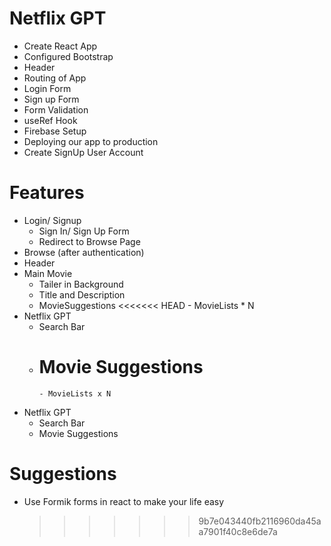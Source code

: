 # Netflix GPT

- Create React App
- Configured Bootstrap
- Header
- Routing of App
- Login Form
- Sign up Form
- Form Validation
- useRef Hook
- Firebase Setup
- Deploying our app to production
- Create SignUp User Account

# Features

- Login/ Signup
  - Sign In/ Sign Up Form
  - Redirect to Browse Page
- Browse (after authentication)
- Header
- Main Movie
  - Tailer in Background
  - Title and Description
  - MovieSuggestions
    <<<<<<< HEAD - MovieLists \* N
- Netflix GPT
  - Search Bar
  - # Movie Suggestions
        - MovieLists x N
- Netflix GPT
  - Search Bar
  - Movie Suggestions

# Suggestions

- Use Formik forms in react to make your life easy
  > > > > > > > 9b7e043440fb2116960da45aa7901f40c8e6de7a
